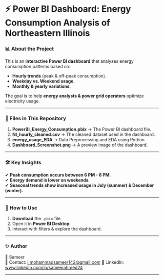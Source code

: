 # ⚡ Power BI Dashboard: Energy Consumption Analysis of Northeastern Illinois

### 📊 About the Project
This is an **interactive Power BI dashboard** that analyzes energy consumption patterns based on:
- **Hourly trends** (peak & off-peak consumption).
- **Weekday vs. Weekend usage**.
- **Monthly & yearly variations**.

The goal is to help **energy analysts & power grid operators** optimize electricity usage.

---

### 📂 Files in This Repository
1. **PowerBI_Energy_Consumption.pbix** → The Power BI dashboard file.
2. **NI_hourly_cleaned.csv** → The cleaned dataset used in the dashboard.
3. **energy_usage_EDA** → Data Preprocessing and EDA using Python.
4. **Dashboard_Screenshot.png** → A preview image of the dashboard.

---

### 🛠 **Key Insights**
✔ **Peak consumption occurs between 6 PM - 8 PM.**  
✔ **Energy demand is lower on weekends.**  
✔ **Seasonal trends show increased usage in July (summer) & December (winter).**  

---

### 🚀 **How to Use**
1. **Download** the `.pbix` file.
2. Open it in **Power BI Desktop**.
3. Interact with filters & explore the dashboard.

---

### ✨ **Author**
👤 Sameer  
📩 Contact: i.mohammadsameer142@gmail.com
🔗 LinkedIn: www.linkedin.com/in/sameerahmed24 

---
